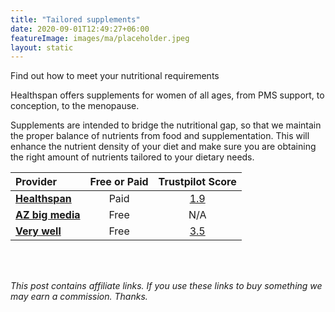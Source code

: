 ```yaml
---
title: "Tailored supplements"
date: 2020-09-01T12:49:27+06:00
featureImage: images/ma/placeholder.jpeg
layout: static
---
```


Find out how to meet your nutritional requirements

Healthspan offers supplements for women of all ages, from PMS support, to conception, to the menopause.

Supplements are intended to bridge the nutritional gap, so that we maintain the proper balance of nutrients from food and supplementation. This will enhance the nutrient density of your diet and make sure you are obtaining the right amount of nutrients tailored to your dietary needs.

| Provider      | Free or Paid  |  Trustpilot Score  |
| :-----------          | :--------------:      |  :--------------:         |
| [**Healthspan**](https://www.healthspan.co.uk/womens-health#t=Womens-Health-Products&numberOfResults=15) | Paid | [1.9](https://uk.trustpilot.com/review/strava.com) | 
| [**AZ big media**](https://azbigmedia.com/lifestyle/12-benefits-of-supplements-why-theyre-important/) | Free | N/A
| [**Very well**](https://www.verywellfit.com/best-supplements-for-women-4171317) | Free | [3.5](https://uk.trustpilot.com/review/www.verywellfit.com) | 
  

<br/><br/>

*This post contains affiliate links. If you use these links to buy something we may
earn a commission. Thanks.*






